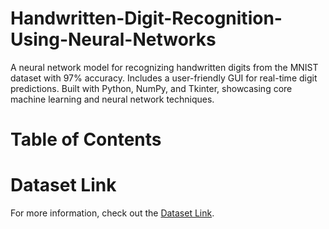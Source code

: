 # Handwritten-Digit-Recognition-Using-Neural-Networks
A neural network model for recognizing handwritten digits from the MNIST dataset with 97% accuracy. Includes a user-friendly GUI for real-time digit predictions. Built with Python, NumPy, and Tkinter, showcasing core machine learning and neural network techniques.

# Table of Contents

# Dataset Link
For more information, check out the [Dataset Link]((https://www.kaggle.com/avnishnish/mnist-original/download)).


